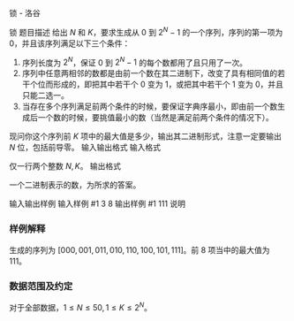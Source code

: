 



锁 - 洛谷














锁
题目描述
给出 $N$ 和 $K$，要求生成从 $0$ 到 $2^N-1$ 的一个序列，序列的第一项为 $0$，并且该序列满足以下三个条件：

1. 序列长度为 $2^N$，保证 $0$ 到 $2^N-1$ 的每个数都用了且只用了一次。
2. 序列中任意两相邻的数都是由前一个数在其二进制下，改变了具有相同值的若干个位而形成的，即把其中若干个 $0$ 变为 $1$，或把其中若干个 $1$ 变为 $0$，并且只能二选一。
3. 当存在多个序列满足前两个条件的时候，要保证字典序最小，即由前一个数生成后一个数的时候，要挑值最小的数（当然是满足前两个条件的情况下）。

现问你这个序列前 $K$ 项中的最大值是多少，输出其二进制形式，注意一定要输出 $N$ 位，包括前导零。
输入输出格式
输入格式

仅一行两个整数 $N,K$。
输出格式

一个二进制表示的数，为所求的答案。

输入输出样例
输入样例 #1
3 8
输出样例 #1
111
说明
### 样例解释

生成的序列为 $[000,001,011,010,110,100,101,111]$。前 $8$ 项当中的最大值为 $111$。

### 数据范围及约定

对于全部数据，$1 \le N \le 50,1 \le K \le 2^N$。






